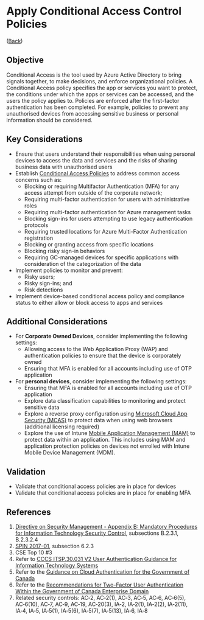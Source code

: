 # Apply Conditional Access Control Policies

([Back](/README.md#initial-guardrails))

## Objective

Conditional Access is the tool used by Azure Active Directory to bring signals together, to make decisions, and enforce organizational policies. A Conditional Access policy specifies the app or services you want to protect, the conditions under which the apps or services can be accessed, and the users the policy applies to. Policies are enforced after the first-factor authentication has been completed. For example, policies to prevent any unauthorised devices from accessing sensitive business or personal information should be considered.

## Key Considerations

* Ensure that users understand their responsibilities when using personal devices to access the data and services and the risks of sharing business data with unauthorised users
* Establish [Conditional Access Policies](https://docs.microsoft.com/en-us/azure/active-directory/conditional-access/overview) to address common access concerns such as:
  * Blocking or requiring Multifactor Authentication (MFA) for any access attempt from outside of the corporate network;
  * Requiring multi-factor authentication for users with administrative roles
  * Requiring multi-factor authentication for Azure management tasks
  * Blocking sign-ins for users attempting to use legacy authentication protocols
  * Requiring trusted locations for Azure Multi-Factor Authentication registration
  * Blocking or granting access from specific locations
  * Blocking risky sign-in behaviors
  * Requiring GC-managed devices for specific applications with consideration of the categorization of the data
* Implement policies to monitor and prevent:
  * Risky users;
  * Risky sign-ins; and
  * Risk detections
* Implement device-based conditional access policy and compliance status to either allow or block access to apps and services

## Additional Considerations

* For **Corporate Owned Devices**, consider implementing the following settings:
  * Allowing access to the Web Application Proxy (WAP) and authentication policies to ensure that the device is corporately owned
  * Ensuring that MFA is enabled for all accounts including use of OTP application
* For **personal devices**, consider implementing the following settings:
  * Ensuring that MFA is enabled for all accounts including use of OTP application
  * Explore data classification capabilities to monitoring and protect sensitive data
  * Explore a reverse proxy configuration using [Microsoft Cloud App Security (MCAS)](https://docs.microsoft.com/en-us/cloud-app-security/proxy-intro-aad) to protect data when using web browsers (additional licensing required)
  * Explore the use of Intune [Mobile Application Management (MAM)](https://docs.microsoft.com/en-us/mem/intune/apps/mam-faq) to protect data within an application. This includes using MAM and application protection policies on devices not enrolled with Intune Mobile Device Management (MDM).

## Validation

* Validate that conditional access policies are in place for devices
* Validate that conditional access policies are in place for enabling MFA

## References

1. [Directive on Security Management - Appendix B: Mandatory Procedures for Information Technology Security Control](https://www.tbs-sct.gc.ca/pol/doc-eng.aspx?id=32611&section=procedure&p=B), subsections B.2.3.1, B.2.3.2.4
2. [SPIN 2017-01](https://www.canada.ca/en/treasury-board-secretariat/services/access-information-privacy/security-identity-management/direction-secure-use-commercial-cloud-services-spin.html), subsection 6.2.3
3. CSE Top 10 #3
4. Refer to [CCCS ITSP.30.031 V2 User Authentication Guidance for Information Technology Systems](https://cyber.gc.ca/en/guidance/user-authentication-guidance-information-technology-systems-itsp30031-v3)
5. Refer to the [Guidance on Cloud Authentication for the Government of Canada](https://intranet.canada.ca/wg-tg/cagc-angc-eng.asp)
6. Refer to the [Recommendations for Two-Factor User Authentication Within the Government of Canada Enterprise Domain](https://intranet.canada.ca/wg-tg/rtua-rafu-eng.asp)
7. Related security controls: AC‑2, AC‑2(1), AC‑3, AC‑5, AC‑6, AC‑6(5), AC‑6(10), AC‑7, AC‑9, AC‑19, AC‑20(3), IA‑2, IA‑2(1), IA‑2(2), IA‑2(11), IA‑4, IA‑5, IA‑5(1), IA‑5(6), IA‑5(7), IA‑5(13), IA‑6, IA‑8

